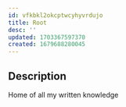```yaml
---
id: vfkbkl2okcptwcyhyvrdujo
title: Root
desc: ''
updated: 1703367597370
created: 1679688280045
---
```


## Description

Home of all my written knowledge
